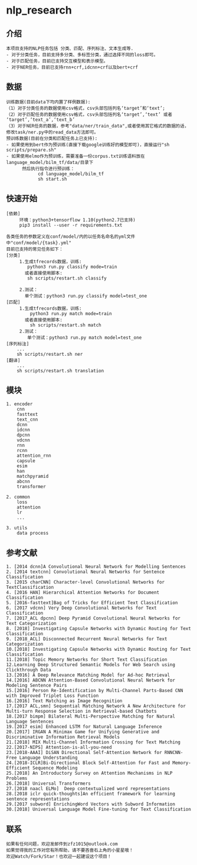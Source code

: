 # nlp_research


## 介绍
  
    本项目支持的NLP任务包括 分类、匹配、序列标注、文本生成等.
    - 对于分类任务，目前支持多分类、多标签分类，通过选择不同的loss即可。
    - 对于匹配任务，目前已支持交互模型和表示模型。
    - 对于NER任务，目前已支持rnn+crf,idcnn+crf以及bert+crf
## 数据

    训练数据(目前data下均内置了样例数据):
    （1）对于分类任务的数据使用csv格式，csv头部包括列名‘target’和‘text’;
    （2）对于匹配任务的数据使用csv格式，csv头部包括列名‘target’,‘text’ 或者 ‘target’,‘text_a’,‘text_b’
    （3）对于NER任务的数据，参考"data/ner/train_data",或者使用其它格式的数据的话，修改task/ner.py中的read_data方法即可。
    预训练数据(目前在分类和匹配任务上已支持):
    - 如果使用到bert作为预训练(直接下载google训练好的模型即可)，直接运行"sh scripts/prepare.sh"
    - 如果使用elmo作为预训练，需要准备一份corpus.txt训练语料放在language_model/bilm_tf/data/目录下
          然后执行指令进行预训练： 
                cd language_model/bilm_tf
                sh start.sh
## 快速开始
    [依赖]
         环境：python3+tensorflow 1.10(python2.7已支持)
         pip3 install --user -r requirements.txt
         
    各类任务的参数定义在conf/model/内的以任务名命名的yml文件中"conf/model/{task}.yml"
    目前已支持的常见任务如下：       
    [分类]
         1.生成tfrecords数据，训练:
            python3 run.py classify mode=train
           或者直接使用脚本:
            sh scripts/restart.sh classify
         
         2.测试：
           单个测试：python3 run.py classify model=test_one
    [匹配]
         1.生成tfrecords数据，训练:
             python3 run.py match mode=train
           或者直接使用脚本:
             sh scripts/restart.sh match
         2.测试：
            单个测试：python3 run.py match model=test_one
    [序列标注]
        ...
        sh scripts/restart.sh ner
    [翻译]    
        ...
        sh scripts/restart.sh translation

## 模块

    1. encoder
        cnn
        fasttext
        text_cnn
        dcnn
        idcnn
        dpcnn
        vdcnn
        rnn        
        rcnn
        attention_rnn
        capsule
        esim
        han
        matchpyramid
        abcnn
        transformer
  
    2. common 
        loss
        attention
        lr
        ...
    
    3. utils
        data process
        
## 参考文献
    1. [2014 dcnn]A Convolutional Neural Network for Modelling Sentences
    2. [2014 textcnn] Convolutional Neural Networks for Sentence Classification
    3. [2015 charCNN] Character-level Convolutional Networks for TextClassification
    4. [2016 HAN] Hierarchical Attention Networks for Document Classification
    5. [2016-fasttext]Bag of Tricks for Efficient Text Classification
    6. [2017 vdcnn] Very Deep Convolutional Networks for Text Classification
    7. [2017_ACL dpcnn] Deep Pyramid Convolutional Neural Networks for Text Categorization
    8. [2018] Investigating Capsule Networks with Dynamic Routing for Text Classification
    9. [2018_ACL] Disconnected Recurrent Neural Networks for Text Categorization
    10.[2018] Investigating Capsule Networks with Dynamic Routing for Text Classification
    11.[2018] Topic Memory Networks for Short Text Classification
    12.Learning Deep Structured Semantic Models for Web Search using Clickthrough Data
    13.[2016] A Deep Relevance Matching Model for Ad-hoc Retrieval
    14.[2016] ABCNN Attention-Based Convolutional Neural Network for Modeling Sentence Pairs
    15.[2016] Person Re-Identification by Multi-Channel Parts-Based CNN with Improved Triplet Loss Function
    16.[2016] Text Matching as Image Recognition
    17.[2017 ACL,smn] Sequential Matching Network A New Architecture for Multi-turn Response Selection in Retrieval-based Chatbots
    18.[2017 bimpm] Bilateral Multi-Perspective Matching for Natural Language Sentences
    19.[2017 esim] Enhanced LSTM for Natural Language Inference
    20.[2017] IRGAN A Minimax Game for Unifying Generative and Discriminative Information Retrieval Models
    21.[2018] MIX Multi-Channel Information Crossing for Text Matching
    22.[2017-NIPS] Attention-is-all-you-need
    23.[2018-AAAI] DiSAN Directional Self-Attention Network for RNNCNN-Free Language Understanding
    24.[2018-ICLR]Bi-Directional Block Self-Attention for Fast and Memory-Efficient Sequence Modeling
    25.[2018] An Introductory Survey on Attention Mechanisms in NLP Problems
    26.[2018] Universal Transformers
    27.[2018 naacl ELMo]  Deep contextualized word representations
    28.[2018 iclr quick-thoughts]An efficient framework for learning sentence representations
    29.[2017 subword] EnrichingWord Vectors with Subword Information
    30.[2018] Universal Language Model Fine-tuning for Text Classification


## 联系

    如果有任何问题，欢迎发邮件到zfz1015@outlook.com
    如果觉得我的工作对您有所帮助，请不要吝啬右上角的小星星哦！
    欢迎Watch/Fork/Star！也欢迎一起建设这个项目！
    
  
